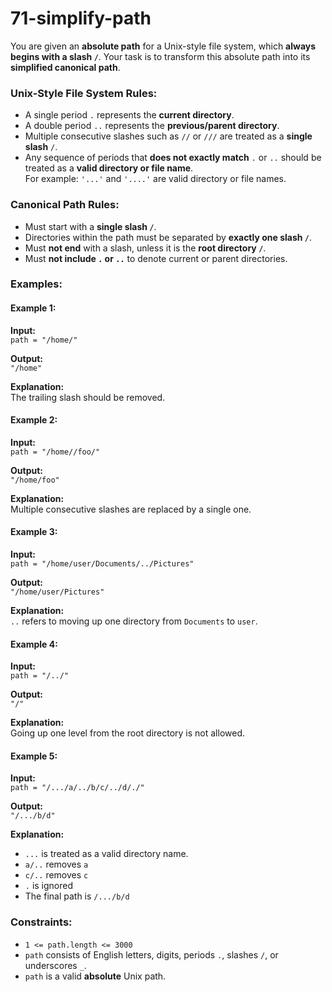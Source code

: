 # 71-simplify-path

You are given an **absolute path** for a Unix-style file system, which **always begins with a slash `/`**. Your task is to transform this absolute path into its **simplified canonical path**.

### Unix-Style File System Rules:

- A single period `.` represents the **current directory**.
- A double period `..` represents the **previous/parent directory**.
- Multiple consecutive slashes such as `//` or `///` are treated as a **single slash** `/`.
- Any sequence of periods that **does not exactly match** `.` or `..` should be treated as a **valid directory or file name**.  
  For example: `'...'` and `'....'` are valid directory or file names.

### Canonical Path Rules:

- Must start with a **single slash `/`**.
- Directories within the path must be separated by **exactly one slash `/`**.
- Must **not end** with a slash, unless it is the **root directory `/`**.
- Must **not include `.` or `..`** to denote current or parent directories.

### Examples:

#### Example 1:
**Input:**  
`path = "/home/"`

**Output:**  
`"/home"`

**Explanation:**  
The trailing slash should be removed.

#### Example 2:
**Input:**  
`path = "/home//foo/"`

**Output:**  
`"/home/foo"`

**Explanation:**  
Multiple consecutive slashes are replaced by a single one.

#### Example 3:
**Input:**  
`path = "/home/user/Documents/../Pictures"`

**Output:**  
`"/home/user/Pictures"`

**Explanation:**  
`..` refers to moving up one directory from `Documents` to `user`.

#### Example 4:
**Input:**  
`path = "/../"`

**Output:**  
`"/"`

**Explanation:**  
Going up one level from the root directory is not allowed.

#### Example 5:
**Input:**  
`path = "/.../a/../b/c/../d/./"`

**Output:**  
`"/.../b/d"`

**Explanation:**  
- `...` is treated as a valid directory name.
- `a/..` removes `a`
- `c/..` removes `c`
- `.` is ignored
- The final path is `/.../b/d`

### Constraints:

- `1 <= path.length <= 3000`
- `path` consists of English letters, digits, periods `.`, slashes `/`, or underscores `_`.
- `path` is a valid **absolute** Unix path.
